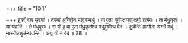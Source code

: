 +++
title = "10 1"

+++
इ॒यव्ँ वाव स॒रघा॑ । तस्या॑ अ॒ग्निरे॒व सा॑र॒घम्मधु॑ । या ए॒ताः पू॑र्वपक्षापरप॒क्षयो॒ रात्र॑यः । ता म॑धु॒कृतः॑ ।  यान्यहा॑नि । ते म॑धुवृ॒षाः । स यो ह॒ वा ए॒ता म॑धु॒कृत॑श्च मधुवृ॒षाँश्च॒ वेद॑ । कु॒र्वन्ति॑ हास्यै॒ता अ॒ग्नौ मधु॑ ।  नास्ये॑ष्टापू॒र्तन्ध॑यन्ति । अथ॒ यो न वेद॑ ॥ 38 ॥


